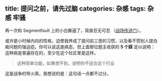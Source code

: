 title: 提问之前，请先过脑
categories: 杂感
tags: 杂感 牢骚
---

再一次和 Segmentfault 上的小白撕逼了，简直忍无可忍 （[战场传送门](http://segmentfault.com/q/1010000004013747?_ea=457124)）。

或许是小时候内向的性格，迫使我养成了提问前三思的习惯，以及看不惯别人提白痴问题的强迫症。你可以说这是病态，但上面那位题主收获的 **5 个踩** 足以说明：这种病是普遍存在的，至少在这个社区里是这样。

> 这种简单功能，如果想不到，说明你不适合这个行业

这是战争的导火索。我想说的是：这句话一点都不过分。